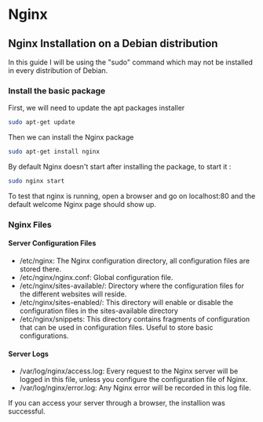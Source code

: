 # Nginx

## Nginx Installation on a Debian distribution

In this guide I will be using the "sudo" command which may not be installed in every distribution of Debian.

### Install the basic package

First, we will need to update the apt packages installer
```bash
sudo apt-get update
```
Then we can install the Nginx package
```bash
sudo apt-get install nginx
```
By default Nginx doesn't start after installing the package, to start it : 
```bash
sudo nginx start
```
To test that nginx is running, open a browser and go on localhost:80 and the default welcome Nginx page should show up.

### Nginx Files

#### Server Configuration Files
* /etc/nginx: The Nginx configuration directory, all configuration files are stored there.
* /etc/nginx/nginx.conf: Global configuration file.
* /etc/nginx/sites-available/: Directory where the configuration files for the different websites will reside.
* /etc/nginx/sites-enabled/: This directory will enable or disable the configuration files in the sites-available directory
* /etc/nginx/snippets: This directory contains fragments of configuration that can be used in configuration files. Useful to store basic configurations.
#### Server Logs  
* /var/log/nginx/access.log: Every request to the Nginx server will be logged in this file, unless you configure the configuration file of Nginx.
* /var/log/nginx/error.log: Any Nginx error will be recorded in this log file.

If you can access your server through a browser, the installion was successful.







